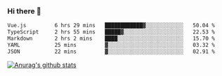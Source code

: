 ### Hi there 👋



<!--
**webB1an/webB1an** is a ✨ _special_ ✨ repository because its `README.md` (this file) appears on your GitHub profile.

Here are some ideas to get you started:

- 🔭 I’m currently working on ...
- 🌱 I’m currently learning ...
- 👯 I’m looking to collaborate on ...
- 🤔 I’m looking for help with ...
- 💬 Ask me about ...
- 📫 How to reach me: ...
- 😄 Pronouns: ...
- ⚡ Fun fact: ...
-->

<!--START_SECTION:waka-->

```txt
Vue.js         6 hrs 29 mins   ████████████▓░░░░░░░░░░░░   50.04 %
TypeScript     2 hrs 55 mins   █████▓░░░░░░░░░░░░░░░░░░░   22.53 %
Markdown       2 hrs 2 mins    ████░░░░░░░░░░░░░░░░░░░░░   15.70 %
YAML           25 mins         ▓░░░░░░░░░░░░░░░░░░░░░░░░   03.32 %
JSON           22 mins         ▓░░░░░░░░░░░░░░░░░░░░░░░░   02.91 %
```

<!--END_SECTION:waka-->


[![Anurag's github stats](https://github-readme-stats.vercel.app/api?username=webB1an&show_icons=true&theme=radical)](https://github.com/anuraghazra/github-readme-stats)

